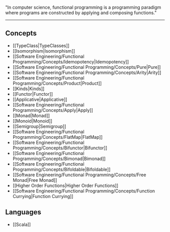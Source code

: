 "In computer science, functional programming is a programming paradigm where programs are constructed by applying and composing functions."

---

## Concepts

- [[TypeClass|TypeClasses]]
- [[Isomorphism|Isomorphism]]
- [[Software Engineering/Functional Programming/Concepts/Idemopotency|Idemopotency]]
- [[Software Engineering/Functional Programming/Concepts/Pure|Pure]]
- [[Software Engineering/Functional Programming/Concepts/Arity|Arity]]
- [[Software Engineering/Functional Programming/Concepts/Product|Product]]
- [[Kinds|Kinds]]
- [[Functor|Functor]]
- [[Applicative|Applicative]]
- [[Software Engineering/Functional Programming/Concepts/Apply|Apply]]
- [[Monad|Monad]]
- [[Monoid|Monoid]]
- [[Semigroup|Semigroup]]
- [[Software Engineering/Functional Programming/Concepts/FlatMap|FlatMap]]
- [[Software Engineering/Functional Programming/Concepts/Bifunctor|Bifunctor]]
- [[Software Engineering/Functional Programming/Concepts/Bimonad|Bimonad]]
- [[Software Engineering/Functional Programming/Concepts/Bifoldable|Bifoldable]]
- [[Software Engineering/Functional Programming/Concepts/Free Monad|Free Monad]]
- [[Higher Order Functions|Higher Order Functions]]
- [[Software Engineering/Functional Programming/Concepts/Function Currying|Function Currying]]

## Languages

- [[Scala]]